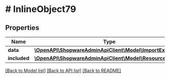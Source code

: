 # # InlineObject79

## Properties

Name | Type | Description | Notes
------------ | ------------- | ------------- | -------------
**data** | [**\OpenAPI\ShopwareAdminApiClient\Model\ImportExportLog**](ImportExportLog.md) |  | [optional]
**included** | [**\OpenAPI\ShopwareAdminApiClient\Model\Resource[]**](Resource.md) |  | [optional]

[[Back to Model list]](../../README.md#models) [[Back to API list]](../../README.md#endpoints) [[Back to README]](../../README.md)
